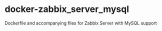 # docker-zabbix_server_mysql
Dockerfile and accompanying files for Zabbix Server with MySQL support
